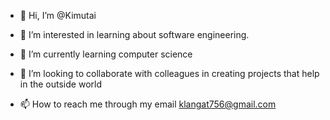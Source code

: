 - 👋 Hi, I’m @Kimutai
- 👀 I’m interested in learning about software engineering.
- 🌱 I’m currently learning computer science
- 💞️ I’m looking to collaborate with colleagues in creating projects that help in the outside world

- 📫 How to reach me through my email klangat756@gmail.com

<!---
Kim6499/Kim6499 is a ✨ special ✨ repository because its `README.md` (this file) appears on your GitHub profile.
You can click the Preview link to take a look at your changes.
--->
